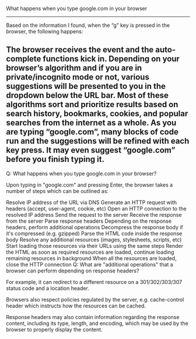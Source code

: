 What happens when you type google.com in your browser

------------------------------------------------------
Based on the information I found, when the “g” key is pressed in the browser, the following happens:

The browser receives the event and the auto-complete functions kick in.
Depending on your browser’s algorithm and if you are in private/incognito mode or not, various suggestions will be presented to you in the dropdown below the URL bar.
Most of these algorithms sort and prioritize results based on search history, bookmarks, cookies, and popular searches from the internet as a whole.
As you are typing “google.com”, many blocks of code run and the suggestions will be refined with each key press.
It may even suggest “google.com” before you finish typing it.
----------------------------------------------------------
Q: What happens when you type google.com in your browser?

Upon typing in "google.com" and pressing Enter, the browser takes a number of steps which can be outlined as:

Resolve IP address of the URL via DNS
Generate an HTTP request with headers (accept, user-agent, cookie, etc)
Open an HTTP connection to the resolved IP address
Send the request to the server
Receive the response from the server
Parse response headers
Depending on the response headers, perform additional operations
Decompress the response body if it's compressed (e.g. gzipped)
Parse the HTML code inside the response body
Resolve any additional resources (images, stylesheets, scripts, etc)
Start loading those resources via their URLs using the same steps
Render the HTML as soon as required resources are loaded, continue loading remaining resources in background
When all the resources are loaded, close the HTTP connection
Q: What are "additional operations" that a browser can perform depending on response headers?

For example, it can redirect to a different resource on a 301/302/303/307 status code and a location header.

Browsers also respect policies regulated by the server, e.g. cache-control header which instructs how the resources can be cached.

Response headers may also contain information regarding the response content, including its type, length, and encoding, which may be used by the browser to properly display the content.

